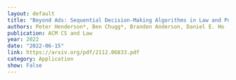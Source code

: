 ```yaml
---
layout: default 
title: "Beyond Ads: Sequential Decision-Making Algorithms in Law and Public Policy"
authors: Peter Henderson*, Ben Chugg*, Brandon Anderson, Daniel E. Ho
publication: ACM CS and Law
year: 2022
date: "2022-06-15"
link: https://arxiv.org/pdf/2112.06833.pdf
category: Application
show: False
---
```


